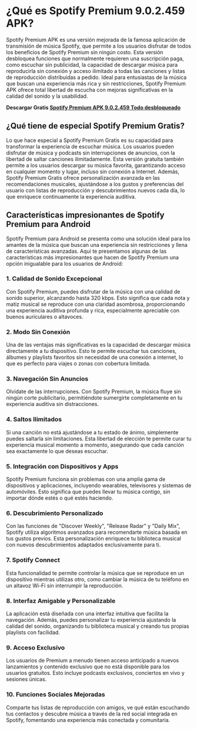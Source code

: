 # ¿Qué es Spotify Premium 9.0.2.459 APK?

Spotify Premium APK es una versión mejorada de la famosa aplicación de transmisión de música Spotify, que permite a los usuarios disfrutar de todos los beneficios de Spotify Premium sin ningún costo. Esta versión desbloquea funciones que normalmente requieren una suscripción paga, como escuchar sin publicidad, la capacidad de descargar música para reproducirla sin conexión y acceso ilimitado a todas las canciones y listas de reproducción distribuidas a pedido. Ideal para entusiastas de la música que buscan una experiencia más rica y sin restricciones, Spotify Premium APK ofrece total libertad de escucha con mejoras significativas en la calidad del sonido y la usabilidad.

**Descargar Gratis [Spotify Premium APK 9.0.2.459 Todo desbloqueado](https://apktodo.net/es/spotify-premium/)**

## ¿Qué tiene de especial Spotify Premium Gratis?

Lo que hace especial a Spotify Premium Gratis es su capacidad para transformar la experiencia de escuchar música. Los usuarios pueden disfrutar de música y podcasts sin interrupciones de anuncios, con la libertad de saltar canciones ilimitadamente. Esta versión gratuita también permite a los usuarios descargar su música favorita, garantizando acceso en cualquier momento y lugar, incluso sin conexión a Internet. Además, Spotify Premium Gratis ofrece personalización avanzada en las recomendaciones musicales, ajustándose a los gustos y preferencias del usuario con listas de reproducción y descubrimientos nuevos cada día, lo que enriquece continuamente la experiencia auditiva.

## Características impresionantes de Spotify Premium para Android

Spotify Premium para Android se presenta como una solución ideal para los amantes de la música que buscan una experiencia sin restricciones y llena de características avanzadas. Aquí te presentamos algunas de las características más impresionantes que hacen de Spotify Premium una opción inigualable para los usuarios de Android:

### 1. **Calidad de Sonido Excepcional**
   Con Spotify Premium, puedes disfrutar de la música con una calidad de sonido superior, alcanzando hasta 320 kbps. Esto significa que cada nota y matiz musical se reproduce con una claridad asombrosa, proporcionando una experiencia auditiva profunda y rica, especialmente apreciable con buenos auriculares o altavoces.

### 2. **Modo Sin Conexión**
   Una de las ventajas más significativas es la capacidad de descargar música directamente a tu dispositivo. Esto te permite escuchar tus canciones, álbumes y playlists favoritos sin necesidad de una conexión a internet, lo que es perfecto para viajes o zonas con cobertura limitada.

### 3. **Navegación Sin Anuncios**
   Olvídate de las interrupciones. Con Spotify Premium, la música fluye sin ningún corte publicitario, permitiéndote sumergirte completamente en tu experiencia auditiva sin distracciones.

### 4. **Saltos Ilimitados**
   Si una canción no está ajustándose a tu estado de ánimo, simplemente puedes saltarla sin limitaciones. Esta libertad de elección te permite curar tu experiencia musical momento a momento, asegurando que cada canción sea exactamente lo que deseas escuchar.

### 5. **Integración con Dispositivos y Apps**
   Spotify Premium funciona sin problemas con una amplia gama de dispositivos y aplicaciones, incluyendo wearables, televisores y sistemas de automóviles. Esto significa que puedes llevar tu música contigo, sin importar dónde estés o qué estés haciendo.

### 6. **Descubrimiento Personalizado**
   Con las funciones de "Discover Weekly", "Release Radar" y "Daily Mix", Spotify utiliza algoritmos avanzados para recomendarte música basada en tus gustos previos. Esta personalización enriquece tu biblioteca musical con nuevos descubrimientos adaptados exclusivamente para ti.

### 7. **Spotify Connect**
   Esta funcionalidad te permite controlar la música que se reproduce en un dispositivo mientras utilizas otro, como cambiar la música de tu teléfono en un altavoz Wi-Fi sin interrumpir la reproducción.

### 8. **Interfaz Amigable y Personalizable**
   La aplicación está diseñada con una interfaz intuitiva que facilita la navegación. Además, puedes personalizar tu experiencia ajustando la calidad del sonido, organizando tu biblioteca musical y creando tus propias playlists con facilidad.

### 9. **Acceso Exclusivo**
   Los usuarios de Premium a menudo tienen acceso anticipado a nuevos lanzamientos y contenido exclusivo que no está disponible para los usuarios gratuitos. Esto incluye podcasts exclusivos, conciertos en vivo y sesiones únicas.

### 10. **Funciones Sociales Mejoradas**
   Comparte tus listas de reproducción con amigos, ve qué están escuchando tus contactos y descubre música a través de la red social integrada en Spotify, fomentando una experiencia más conectada y comunitaria.
